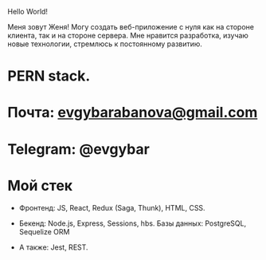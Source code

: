 Hello World!

Меня зовут Женя! 
Могу создать веб-приложение с нуля как на стороне клиента, так и на стороне сервера. 
Мне нравится разработка, изучаю новые технологии, стремлюсь к постоянному развитию.

# PERN stack.

# Почта: evgybarabanova@gmail.com

# Telegram: @evgybar

# Мой стек 

* Фронтенд: JS, React, Redux (Saga, Thunk), HTML, CSS. 

* Бекенд: Node.js, Express, Sessions, hbs. Базы данных: PostgreSQL, Sequelize ORM

* A также: Jest, REST.
